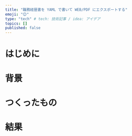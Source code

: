```yaml
---
title: "職務経歴書を YAML で書いて WEB/PDF にエクスポートする"
emoji: "😊"
type: "tech" # tech: 技術記事 / idea: アイデア
topics: []
published: false
---
```


# はじめに

# 背景

# つくったもの

# 結果
